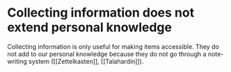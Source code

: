 # Collecting information does not extend personal knowledge

Collecting information is only useful for making items accessible. They do not add to our personal knowledge because they do not go through a note-writing system ([[Zettelkasten]], [[Talahardin]]).

